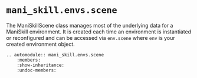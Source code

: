 # `mani_skill.envs.scene`

The ManiSkillScene class manages most of the underlying data for a ManiSkill environment. It is created each time an environment is instantiated or reconfigured and can be accessed via `env.scene` where `env` is your created environment object.

```{eval-rst}  
.. automodule:: mani_skill.envs.scene
    :members:
    :show-inheritance:
    :undoc-members:
```
